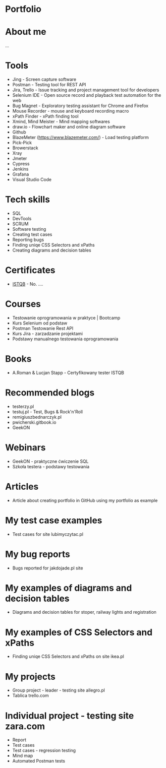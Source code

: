 # Portfolio

# About me
...

# Tools
* Jing - Screen capture software
* Postman - Testing tool for REST API
* Jira, Trello - Issue tracking and project management tool for developers
* Selenium IDE - Open source record and playback test automation for the web
* Bug Magnet - Exploratory testing assistant for Chrome and Firefox
* Mouse Recorder - mouse and keyboard recording macro
* xPath Finder - xPath finding tool
* Xmind, Mind Meister - Mind mapping softwares
* draw.io - Flowchart maker and online diagram software
* Github
* BlazeMeter (https://www.blazemeter.com/) - Load testing platform
* Pick-Pick 
* Browerstack
* Xray
* Jmeter
* Cypress
* Jenkins
* Grafana
* Visual Studio Code

# Tech skills
* SQL
* DevTools
* SCRUM
* Software testing
* Creating test cases
* Reporting bugs
* Finding uniqe CSS Selectors and xPaths
* Creating diagrams and decision tables

# Certificates
* [ISTQB](https://www.gasq.org/en/certification/check-a-certificate.html) - No. ....

# Courses
* Testowanie oprogramowania w praktyce | Bootcamp
* Kurs Selenium od podstaw
* Postman Testowanie Rest API
* Kurs Jira - zarzadzanie projektami 
* Podstawy manualnego testowania oprogramowania

# Books
* A.Roman & Lucjan Stapp -  Certyfikowany tester ISTQB

# Recommended blogs
* testerzy.pl
* testuj.pl - Test, Bugs & Rock'n'Roll
* remigiuszbednarczyk.pl
* pwicherski.gitbook.io
* GeekON

# Webinars
* GeekON - praktyczne ćwiczenie SQL
* Szkoła testera - podstawy testowania

# Articles
* Article about creating portfolio in GitHub using my portfolio as example

# My test case examples
* Test cases for site lubimyczytac.pl

# My bug reports
* Bugs reported for jakdojade.pl site

# My examples of diagrams and decision tables
* Diagrams and decision tables for stoper, railway lights and registration

# My examples of CSS Selectors and xPaths
* Finding uniqe CSS Selectors and xPaths on site ikea.pl

# My projects
* Group project - leader - testing site allegro.pl
* Tablica trello.com

# Individual project - testing site zara.com
* Report
* Test cases
* Test cases - regression testing
* Mind map
* Automated Postman tests
